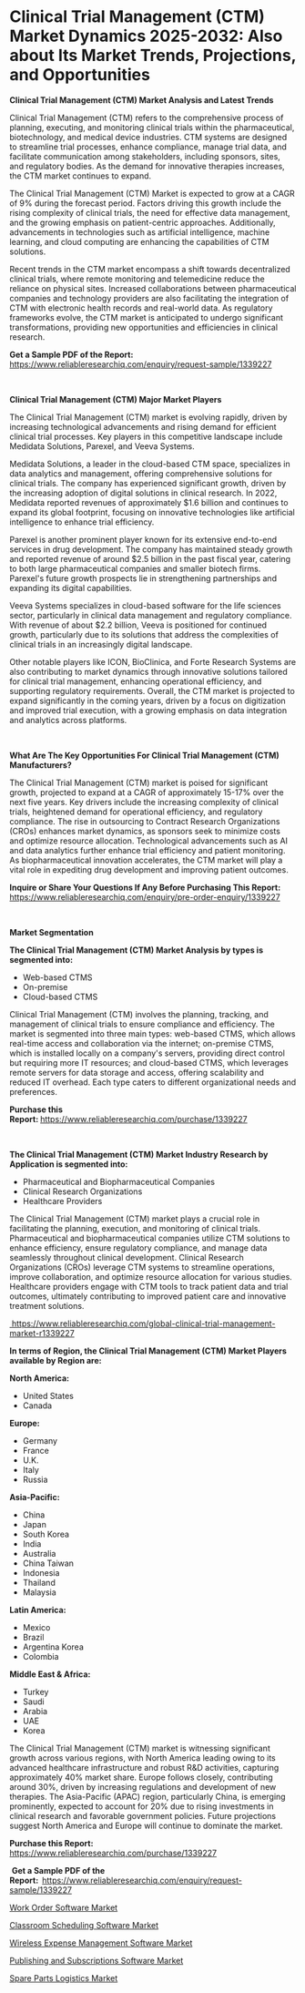 <p><h1>Clinical Trial Management (CTM) Market Dynamics 2025-2032: Also about Its Market Trends, Projections, and Opportunities</h1></p><p><strong>Clinical Trial Management (CTM) Market Analysis and Latest Trends</strong></p>
<p><p>Clinical Trial Management (CTM) refers to the comprehensive process of planning, executing, and monitoring clinical trials within the pharmaceutical, biotechnology, and medical device industries. CTM systems are designed to streamline trial processes, enhance compliance, manage trial data, and facilitate communication among stakeholders, including sponsors, sites, and regulatory bodies. As the demand for innovative therapies increases, the CTM market continues to expand.</p><p>The Clinical Trial Management (CTM) Market is expected to grow at a CAGR of 9% during the forecast period. Factors driving this growth include the rising complexity of clinical trials, the need for effective data management, and the growing emphasis on patient-centric approaches. Additionally, advancements in technologies such as artificial intelligence, machine learning, and cloud computing are enhancing the capabilities of CTM solutions.</p><p>Recent trends in the CTM market encompass a shift towards decentralized clinical trials, where remote monitoring and telemedicine reduce the reliance on physical sites. Increased collaborations between pharmaceutical companies and technology providers are also facilitating the integration of CTM with electronic health records and real-world data. As regulatory frameworks evolve, the CTM market is anticipated to undergo significant transformations, providing new opportunities and efficiencies in clinical research.</p></p>
<p><strong>Get a Sample PDF of the Report:&nbsp;</strong> <a href="https://www.reliableresearchiq.com/enquiry/request-sample/1339227?utm_campaign=1087&utm_medium=2&utm_source=Github&utm_content=ia&utm_term=11032025&utm_id=clinical-trial-management-ctm">https://www.reliableresearchiq.com/enquiry/request-sample/1339227</a></p>
<p>&nbsp;</p>
<p><strong>Clinical Trial Management (CTM) Major Market Players</strong></p>
<p><p>The Clinical Trial Management (CTM) market is evolving rapidly, driven by increasing technological advancements and rising demand for efficient clinical trial processes. Key players in this competitive landscape include Medidata Solutions, Parexel, and Veeva Systems.</p><p>Medidata Solutions, a leader in the cloud-based CTM space, specializes in data analytics and management, offering comprehensive solutions for clinical trials. The company has experienced significant growth, driven by the increasing adoption of digital solutions in clinical research. In 2022, Medidata reported revenues of approximately $1.6 billion and continues to expand its global footprint, focusing on innovative technologies like artificial intelligence to enhance trial efficiency.</p><p>Parexel is another prominent player known for its extensive end-to-end services in drug development. The company has maintained steady growth and reported revenue of around $2.5 billion in the past fiscal year, catering to both large pharmaceutical companies and smaller biotech firms. Parexel's future growth prospects lie in strengthening partnerships and expanding its digital capabilities.</p><p>Veeva Systems specializes in cloud-based software for the life sciences sector, particularly in clinical data management and regulatory compliance. With revenue of about $2.2 billion, Veeva is positioned for continued growth, particularly due to its solutions that address the complexities of clinical trials in an increasingly digital landscape.</p><p>Other notable players like ICON, BioClinica, and Forte Research Systems are also contributing to market dynamics through innovative solutions tailored for clinical trial management, enhancing operational efficiency, and supporting regulatory requirements. Overall, the CTM market is projected to expand significantly in the coming years, driven by a focus on digitization and improved trial execution, with a growing emphasis on data integration and analytics across platforms.</p></p>
<p>&nbsp;</p>
<p><strong>What Are The Key Opportunities For Clinical Trial Management (CTM) Manufacturers?</strong></p>
<p><p>The Clinical Trial Management (CTM) market is poised for significant growth, projected to expand at a CAGR of approximately 15-17% over the next five years. Key drivers include the increasing complexity of clinical trials, heightened demand for operational efficiency, and regulatory compliance. The rise in outsourcing to Contract Research Organizations (CROs) enhances market dynamics, as sponsors seek to minimize costs and optimize resource allocation. Technological advancements such as AI and data analytics further enhance trial efficiency and patient monitoring. As biopharmaceutical innovation accelerates, the CTM market will play a vital role in expediting drug development and improving patient outcomes.</p></p>
<p><strong>Inquire or Share Your Questions If Any Before Purchasing This Report:</strong> <a href="https://www.reliableresearchiq.com/enquiry/pre-order-enquiry/1339227?utm_campaign=1087&utm_medium=2&utm_source=Github&utm_content=ia&utm_term=11032025&utm_id=clinical-trial-management-ctm">https://www.reliableresearchiq.com/enquiry/pre-order-enquiry/1339227</a></p>
<p>&nbsp;</p>
<p><strong>Market Segmentation</strong></p>
<p><strong>The Clinical Trial Management (CTM) Market Analysis by types is segmented into:</strong></p>
<p><ul><li>Web-based CTMS</li><li>On-premise</li><li>Cloud-based CTMS</li></ul></p>
<p><p>Clinical Trial Management (CTM) involves the planning, tracking, and management of clinical trials to ensure compliance and efficiency. The market is segmented into three main types: web-based CTMS, which allows real-time access and collaboration via the internet; on-premise CTMS, which is installed locally on a company's servers, providing direct control but requiring more IT resources; and cloud-based CTMS, which leverages remote servers for data storage and access, offering scalability and reduced IT overhead. Each type caters to different organizational needs and preferences.</p></p>
<p><strong>Purchase this Report:&nbsp;</strong><a href="https://www.reliableresearchiq.com/purchase/1339227?utm_campaign=1087&utm_medium=2&utm_source=Github&utm_content=ia&utm_term=11032025&utm_id=clinical-trial-management-ctm">https://www.reliableresearchiq.com/purchase/1339227</a></p>
<p>&nbsp;</p>
<p><strong>The Clinical Trial Management (CTM) Market Industry Research by Application is segmented into:</strong></p>
<p><ul><li>Pharmaceutical and Biopharmaceutical Companies</li><li>Clinical Research Organizations</li><li>Healthcare Providers</li></ul></p>
<p><p>The Clinical Trial Management (CTM) market plays a crucial role in facilitating the planning, execution, and monitoring of clinical trials. Pharmaceutical and biopharmaceutical companies utilize CTM solutions to enhance efficiency, ensure regulatory compliance, and manage data seamlessly throughout clinical development. Clinical Research Organizations (CROs) leverage CTM systems to streamline operations, improve collaboration, and optimize resource allocation for various studies. Healthcare providers engage with CTM tools to track patient data and trial outcomes, ultimately contributing to improved patient care and innovative treatment solutions.</p></p>
<p><a href="https://www.reliableresearchiq.com/global-clinical-trial-management-market-r1339227?utm_campaign=1087&utm_medium=2&utm_source=Github&utm_content=ia&utm_term=11032025&utm_id=clinical-trial-management-ctm">&nbsp;https://www.reliableresearchiq.com/global-clinical-trial-management-market-r1339227</a></p>
<p><strong>In terms of Region, the Clinical Trial Management (CTM) Market Players available by Region are:</strong></p>
<p>
    <p> <strong> North America: </strong>
        <ul>
            <li>United States</li>
            <li>Canada</li>
        </ul>
        </p> 
    <p> <strong> Europe: </strong>
        <ul>
            <li>Germany</li>
            <li>France</li>
            <li>U.K.</li>
            <li>Italy</li>
            <li>Russia</li>
        </ul>
        </p> 
    <p> <strong> Asia-Pacific: </strong>
        <ul>
            <li>China</li>
            <li>Japan</li>
            <li>South Korea</li>
            <li>India</li>
            <li>Australia</li>
            <li>China Taiwan</li>
            <li>Indonesia</li>
            <li>Thailand</li>
            <li>Malaysia</li>
        </ul>
        </p> 
    <p> <strong> Latin America: </strong>
        <ul>
            <li>Mexico</li>
            <li>Brazil</li>
            <li>Argentina Korea</li>
            <li>Colombia</li>
        </ul>
        </p> 
    <p> <strong> Middle East & Africa: </strong>
        <ul>
            <li>Turkey</li>
            <li>Saudi</li>
            <li>Arabia</li>
            <li>UAE</li>
            <li>Korea</li>
        </ul>
    </p>
    </p>
<p><p>The Clinical Trial Management (CTM) market is witnessing significant growth across various regions, with North America leading owing to its advanced healthcare infrastructure and robust R&D activities, capturing approximately 40% market share. Europe follows closely, contributing around 30%, driven by increasing regulations and development of new therapies. The Asia-Pacific (APAC) region, particularly China, is emerging prominently, expected to account for 20% due to rising investments in clinical research and favorable government policies. Future projections suggest North America and Europe will continue to dominate the market.</p></p>
<p><strong>Purchase this Report: </strong><a href="https://www.reliableresearchiq.com/purchase/1339227?utm_campaign=1087&utm_medium=2&utm_source=Github&utm_content=ia&utm_term=11032025&utm_id=clinical-trial-management-ctm">https://www.reliableresearchiq.com/purchase/1339227</a></p>
<p>&nbsp;<strong>Get a Sample PDF of the Report:&nbsp;&nbsp;</strong><a href="https://www.reliableresearchiq.com/enquiry/request-sample/1339227?utm_campaign=1087&utm_medium=2&utm_source=Github&utm_content=ia&utm_term=11032025&utm_id=clinical-trial-management-ctm">https://www.reliableresearchiq.com/enquiry/request-sample/1339227</a></p>
<p><strong></strong></p>
<p><p><a href="https://github.com/dumanelina6v/Market-Research-Report-List-1/blob/main/work-order-software-market.md?utm_campaign=1087&utm_medium=2&utm_source=Github&utm_content=ia&utm_term=11032025&utm_id=clinical-trial-management-ctm">Work Order Software Market</a></p><p><a href="https://github.com/ioniafidian4/Market-Research-Report-List-1/blob/main/classroom-scheduling-software-market.md?utm_campaign=1087&utm_medium=2&utm_source=Github&utm_content=ia&utm_term=11032025&utm_id=clinical-trial-management-ctm">Classroom Scheduling Software Market</a></p><p><a href="https://github.com/khifzaba/Market-Research-Report-List-1/blob/main/wireless-expense-management-software-market.md?utm_campaign=1087&utm_medium=2&utm_source=Github&utm_content=ia&utm_term=11032025&utm_id=clinical-trial-management-ctm">Wireless Expense Management Software Market</a></p><p><a href="https://github.com/welfmimon/Market-Research-Report-List-1/blob/main/publishing-and-subscriptions-software-market.md?utm_campaign=1087&utm_medium=2&utm_source=Github&utm_content=ia&utm_term=11032025&utm_id=clinical-trial-management-ctm">Publishing and Subscriptions Software Market</a></p><p><a href="https://github.com/dekamrapinq1/Market-Research-Report-List-1/blob/main/spare-parts-logistics-market.md?utm_campaign=1087&utm_medium=2&utm_source=Github&utm_content=ia&utm_term=11032025&utm_id=clinical-trial-management-ctm">Spare Parts Logistics Market</a></p></p>